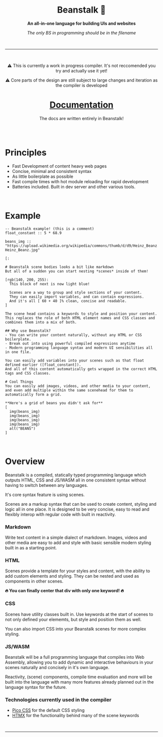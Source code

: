<div align="center">

  <h1>Beanstalk 🌱</h1>

  <p>
    <strong>An all-in-one language for building UIs and websites</strong>
  </p>

  *The only BS in programming should be in the filename*

  <br>

  ---
  <br>
  <p>⚠️ This is currently a work in progress compiler. It's not reccomended you try and actually use it yet!</p>
  <p>⚠️ Core parts of the design are still subject to large changes and iteration as the compiler is developed</p>

  <h1>
    <a href="https://h3licopter.github.io/beanstalk">
      Documentation
    </a>
  </h1>
  <p>The docs are written entirely in Beanstalk!</p>

</div>
<br>
<br>

# Principles
  - Fast Development of content heavy web pages
  - Concise, minimal and consistent syntax
  - As little boilerplate as possible
  - Fast compile times with hot module reloading for rapid development
  - Batteries included. Built in dev server and other various tools.

<br>

# Example

    -- Beanstalk example! (this is a comment)
    float_constant :: 5 * 68.9

    beans_img :: "https://upload.wikimedia.org/wikipedia/commons/thumb/d/d9/Heinz_Beanz.jpg/2560px-Heinz_Beanz.jpg"

    [:
    
    # Beanstalk scene bodies looks a bit like markdown
    But all of a sudden you can start nesting *scenes* inside of them!

    [rgb(140, 200, 255): 
      This block of next is now light blue!
      
      Scenes are a way to group and style sections of your content. 
      They can easily import variables, and can contain expressions. 
      And it's all [ 60 + 40 ]% clean, concise and readable.
    ]

    The scene head contains a keywords to style and position your content. This replaces the role of both HTML element names and CSS classes and combines them into a mix of both.

    ## Why use Beanstalk?
    - You can write your content naturally, without any HTML or CSS boilerplate.
    - Break out into using powerful compiled expressions anytime
    - Modern programming language syntax and modern UI sensibilities all in one file.

    You can easily add variables into your scenes such as that float defined earlier ([float_constant]). 
    And all of this content automatically gets wrapped in the correct HTML tags and CSS classes.

    # Cool Things
    You can easily add images, videos, and other media to your content,
    and even add multiple within the same scenehead for them to automatically form a grid.

    **Here's a grid of beans you didn't ask for**
    [
      img(beans_img)
      img(beans_img)
      img(beans_img)
      img(beans_img) 
      alt("BEANS")
    ]

<br>

# Overview
Beanstalk is a compiled, statically typed programming language which outputs HTML, CSS and JS/WASM all in one consistent syntax without having to switch between any languages. 

It's core syntax feature is using scenes.

Scenes are a markup syntax that can be used to create content, styling and logic all in one place. It is designed to be very concise, easy to read and flexibly interop with regular code with built in reactivity.

### Markdown
Write text content in a simple dialect of markdown. Images, videos and other media are easy to add and style with basic sensible modern styling built in as a starting point.

### HTML
Scenes provide a template for your styles and content, with the ability to add custom elements and styling.
They can be nested and used as components in other scenes.

**🔥 You can finally center that div with only one keyword! 🔥**

### CSS
Scenes have utility classes built in. Use keywords at the start of scenes to not only defined your elememts, but style and position them as well.

You can also import CSS into your Beanstalk scenes for more complex styling.

### JS/WASM
Beanstalk will be a full programming language that compiles into Web Assembly, allowing you to add dynamic and interactive behaviours in your scenes naturally and concisely in it's own language.

Reactivity, (scene) components, compile time evaluation and more will be built into the language with many more features already planned out in the language syntax for the future.

### Technologies currently used in the compiler
- [Pico CSS](https://picocss.com/) for the default CSS styling
- [HTMX](https://htmx.org/) for the functionality behind many of the scene keywords

<br>

---